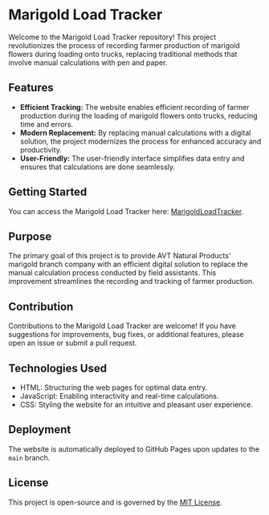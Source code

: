 # Marigold Load Tracker

Welcome to the Marigold Load Tracker repository! This project revolutionizes the process of recording farmer production of marigold flowers during loading onto trucks, replacing traditional methods that involve manual calculations with pen and paper.

## Features

- **Efficient Tracking:** The website enables efficient recording of farmer production during the loading of marigold flowers onto trucks, reducing time and errors.
- **Modern Replacement:** By replacing manual calculations with a digital solution, the project modernizes the process for enhanced accuracy and productivity.
- **User-Friendly:** The user-friendly interface simplifies data entry and ensures that calculations are done seamlessly.

## Getting Started

You can access the Marigold Load Tracker here: [MarigoldLoadTracker](https://imtiyazakiwat.github.io/marigold-load-tracker/).

## Purpose

The primary goal of this project is to provide AVT Natural Products' marigold branch company with an efficient digital solution to replace the manual calculation process conducted by field assistants. This improvement streamlines the recording and tracking of farmer production.

## Contribution

Contributions to the Marigold Load Tracker are welcome! If you have suggestions for improvements, bug fixes, or additional features, please open an issue or submit a pull request.

## Technologies Used

- HTML: Structuring the web pages for optimal data entry.
- JavaScript: Enabling interactivity and real-time calculations.
- CSS: Styling the website for an intuitive and pleasant user experience.

## Deployment

The website is automatically deployed to GitHub Pages upon updates to the `main` branch.

## License

This project is open-source and is governed by the [MIT License](LICENSE).

